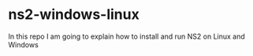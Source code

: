 # ns2-windows-linux
In this repo I am going to explain how to install and run NS2 on Linux and Windows

